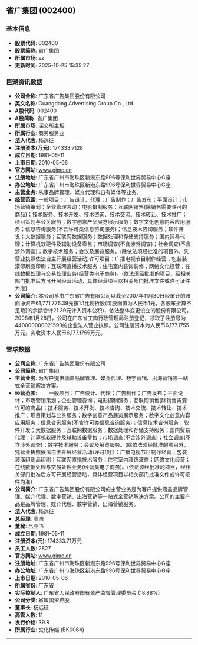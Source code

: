 ## 省广集团 (002400)

### 基本信息

- **股票代码**: 002400
- **股票简称**: 省广集团
- **所属市场**: sz
- **更新时间**: 2025-10-25 15:35:27

### 巨潮资讯数据

- **公司全称**: 广东省广告集团股份有限公司
- **英文名称**: Guangdong Advertising Group Co., Ltd.
- **A股代码**: 002400
- **A股简称**: 省广集团
- **所属市场**: 深交所主板
- **所属行业**: 商务服务业
- **法人代表**: 杨远征
- **注册资本(万元)**: 174333.7128
- **成立日期**: 1981-05-11
- **上市日期**: 2010-05-06
- **官方网站**: www.gimc.cn
- **注册地址**: 广东省广州市海珠区新港东路996号保利世界贸易中心G座
- **办公地址**: 广东省广州市海珠区新港东路996号保利世界贸易中心G座
- **主营业务**: 从事品牌管理、媒介代理和自有媒体等业务。
- **经营范围**: 一般项目：广告设计、代理；广告制作；广告发布；平面设计；市场营销策划；企业管理咨询；电影摄制服务；互联网销售(除销售需要许可的商品)；技术服务、技术开发、技术咨询、技术交流、技术转让、技术推广；项目策划与公关服务；数字创意产品展览展示服务；数字文化创意内容应用服务；信息咨询服务(不含许可类信息咨询服务)；信息技术咨询服务；软件开发；大数据服务；互联网数据服务；数据处理和存储支持服务；国内贸易代理；计算机软硬件及辅助设备零售；市场调查(不含涉外调查)；社会调查(不含涉外调查)；数字技术服务；会议及展览服务。(除依法须经批准的项目外，凭营业执照依法自主开展经营活动)许可项目：广播电视节目制作经营；包装装潢印刷品印刷；互联网直播技术服务；住宅室内装饰装修；网络文化经营；在线数据处理与交易处理业务(经营类电子商务)。(依法须经批准的项目，经相关部门批准后方可开展经营活动，具体经营项目以相关部门批准文件或许可证件为准)
- **公司简介**: 本公司系由广东省广告有限公司以截至2007年11月30日经审计的账面净资产61,771,776.39元按1:1比例折股(每股面值为人民币1元，各股东折算不足1股的余额合计21.39元计入资本公积)，依法整体变更设立的股份有限公司。2008年1月28日，公司在广东省工商行政管理局注册登记，领取了注册号为440000000021593的企业法人营业执照。公司注册资本为人民币6,177.1755万元。实收资本人民币6,177.1755万元。

### 雪球数据

- **公司全称**: 广东省广告集团股份有限公司
- **公司简称**: 省广集团
- **主营业务**: 为客户提供涵盖品牌管理、媒介代理、数字营销、出海营销等一站式全营销解决方案。
- **经营范围**: 　　一般项目：广告设计、代理；广告制作；广告发布；平面设计；市场营销策划；企业管理咨询；电影摄制服务；互联网销售(除销售需要许可的商品)；技术服务、技术开发、技术咨询、技术交流、技术转让、技术推广；项目策划与公关服务；数字创意产品展览展示服务；数字文化创意内容应用服务；信息咨询服务(不含许可类信息咨询服务)；信息技术咨询服务；软件开发；大数据服务；互联网数据服务；数据处理和存储支持服务；国内贸易代理；计算机软硬件及辅助设备零售；市场调查(不含涉外调查)；社会调查(不含涉外调查)；数字技术服务；会议及展览服务。(除依法须经批准的项目外，凭营业执照依法自主开展经营活动)许可项目：广播电视节目制作经营；包装装潢印刷品印刷；互联网直播技术服务；住宅室内装饰装修；网络文化经营；在线数据处理与交易处理业务(经营类电子商务)。(依法须经批准的项目，经相关部门批准后方可开展经营活动，具体经营项目以相关部门批准文件或许可证件为准)
- **公司简介**: 广东省广告集团股份有限公司的主营业务是为客户提供涵盖品牌管理、媒介代理、数字营销、出海营销等一站式全营销解决方案。公司的主要产品是品牌管理、媒介代理、数字营销、出海营销服务。
- **法人代表**: 杨远征
- **总经理**: 廖浩
- **董秘**: 吕亚飞
- **成立日期**: 1981-05-11
- **注册资本(元)**: 174333.71万元
- **员工人数**: 2827
- **官方网站**: www.gimc.cn
- **注册地址**: 广东省广州市海珠区新港东路996号保利世界贸易中心G座
- **办公地址**: 广东省广州市海珠区新港东路996号保利世界贸易中心G座
- **上市日期**: 2010-05-06
- **所属省份**: 广东省
- **实际控制人**: 广东省人民政府国有资产监督管理委员会 (18.88%)
- **公司分类**: 省属国资控股
- **董事长**: 杨远征
- **高管人数**: 11
- **发行价格**: 39.8
- **所属行业**: 文化传媒 (BK0064)

---